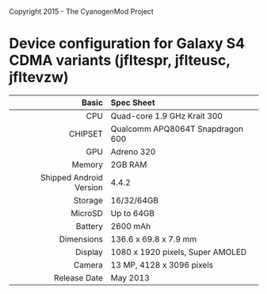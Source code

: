 Copyright 2015 - The CyanogenMod Project

Device configuration for Galaxy S4 CDMA variants (jfltespr, jflteusc, jfltevzw)
=====================================

Basic   | Spec Sheet
-------:|:-------------------------
CPU     | Quad-core 1.9 GHz Krait 300
CHIPSET | Qualcomm APQ8064T Snapdragon 600
GPU     | Adreno 320
Memory  | 2GB RAM
Shipped Android Version | 4.4.2
Storage | 16/32/64GB
MicroSD | Up to 64GB
Battery | 2600 mAh
Dimensions | 136.6 x 69.8 x 7.9 mm
Display | 1080 x 1920 pixels, Super AMOLED
Camera  | 13 MP, 4128 x 3096 pixels
Release Date | May 2013

